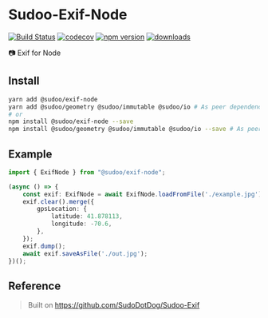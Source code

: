 # Sudoo-Exif-Node

[![Build Status](https://travis-ci.com/SudoDotDog/Sudoo-Exif-Node.svg?branch=master)](https://travis-ci.com/SudoDotDog/Sudoo-Exif-Node)
[![codecov](https://codecov.io/gh/SudoDotDog/Sudoo-Exif-Node/branch/master/graph/badge.svg)](https://codecov.io/gh/SudoDotDog/Sudoo-Exif-Node)
[![npm version](https://badge.fury.io/js/%40sudoo%2Fexif-node.svg)](https://www.npmjs.com/package/@sudoo/exif-node)
[![downloads](https://img.shields.io/npm/dm/@sudoo/exif-node.svg)](https://www.npmjs.com/package/@sudoo/exif-node)

:camera: Exif for Node

## Install

```sh
yarn add @sudoo/exif-node
yarn add @sudoo/geometry @sudoo/immutable @sudoo/io # As peer dependencies
# or
npm install @sudoo/exif-node --save
npm install @sudoo/geometry @sudoo/immutable @sudoo/io --save # As peer dependencies
```

## Example

```ts
import { ExifNode } from "@sudoo/exif-node";

(async () => {
    const exif: ExifNode = await ExifNode.loadFromFile('./example.jpg');
    exif.clear().merge({
        gpsLocation: {
            latitude: 41.878113,
            longitude: -70.6,
        },
    });
    exif.dump();
    await exif.saveAsFile('./out.jpg');
})();
```

## Reference

> Built on <https://github.com/SudoDotDog/Sudoo-Exif>
